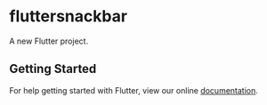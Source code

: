 # fluttersnackbar

A new Flutter project.

## Getting Started

For help getting started with Flutter, view our online
[documentation](https://flutter.io/).
